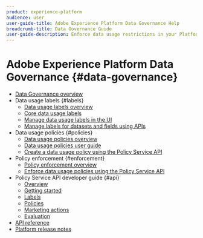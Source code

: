 ```yaml
---
product: experience-platform
audience: user
user-guide-title: Adobe Experience Platform Data Governance Help
breadcrumb-title: Data Governance Guide
user-guide-description: Enforce data usage restrictions in your Platform operations through the use of labels, marketing actions, and policies.
---
```


# Adobe Experience Platform Data Governance {#data-governance}

* [Data Governance overview](home.md)
* Data usage labels {#labels}
  * [Data usage labels overview](labels/overview.md)
  * [Core data usage labels](labels/reference.md)
  * [Manage data usage labels in the UI](labels/user-guide.md)
  * [Manage labels for datasets and fields using APIs](labels/dataset-api.md)
* Data usage policies {#policies}
  * [Data usage policies overview](policies/overview.md)
  * [Data usage policies user guide](policies/user-guide.md)
  * [Create a data usage policy using the Policy Service API](policies/create.md)
* Policy enforcement {#enforcement}
  * [Policy enforcement overview](enforcement/overview.md)
  * [Enforce data usage policies using the Policy Service API](enforcement/api-enforcement.md)
* Policy Service API developer guide {#api}
  * [Overview](api/overview.md)
  * [Getting started](api/getting-started.md)
  * [Labels](api/labels.md)
  * [Policies](api/policies.md)
  * [Marketing actions](api/marketing-actions.md)
  * [Evaluation](api/evaluation.md)
* [API reference](https://www.adobe.io/apis/experienceplatform/home/api-reference.html#!acpdr/swagger-specs/dule-policy-service.yaml)
* [Platform release notes](https://www.adobe.com/go/platform-release-notes-en)